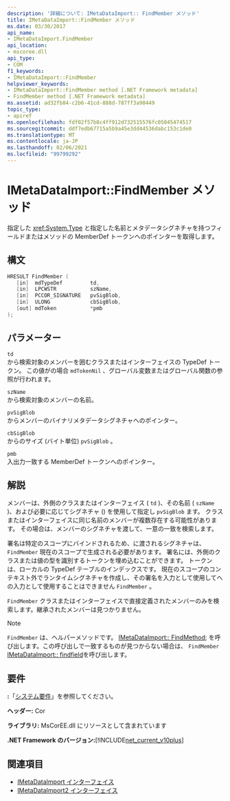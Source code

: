 ```yaml
---
description: '詳細について: IMetaDataImport:: FindMember メソッド'
title: IMetaDataImport::FindMember メソッド
ms.date: 03/30/2017
api_name:
- IMetaDataImport.FindMember
api_location:
- mscoree.dll
api_type:
- COM
f1_keywords:
- IMetaDataImport::FindMember
helpviewer_keywords:
- IMetaDataImport::FindMember method [.NET Framework metadata]
- FindMember method [.NET Framework metadata]
ms.assetid: ad32fb84-c2b6-41cd-888d-787ff3a90449
topic_type:
- apiref
ms.openlocfilehash: fdf02f57b8c4ff912d732515576fc05045474517
ms.sourcegitcommit: ddf7edb67715a5b9a45e3dd44536dabc153c1de0
ms.translationtype: MT
ms.contentlocale: ja-JP
ms.lasthandoff: 02/06/2021
ms.locfileid: "99799292"
---
```

# <a name="imetadataimportfindmember-method"></a>IMetaDataImport::FindMember メソッド

指定した <xref:System.Type> と指定した名前とメタデータシグネチャを持つフィールドまたはメソッドの MemberDef トークンへのポインターを取得します。  
  
## <a name="syntax"></a>構文  
  
```cpp  
HRESULT FindMember (  
   [in]  mdTypeDef         td,  
   [in]  LPCWSTR           szName,
   [in]  PCCOR_SIGNATURE   pvSigBlob,
   [in]  ULONG             cbSigBlob,
   [out] mdToken           *pmb  
);  
```  
  
## <a name="parameters"></a>パラメーター  

 `td`  
 から検索対象のメンバーを囲むクラスまたはインターフェイスの TypeDef トークン。 この値がの場合 `mdTokenNil` 、グローバル変数またはグローバル関数の参照が行われます。  
  
 `szName`  
 から検索対象のメンバーの名前。  
  
 `pvSigBlob`  
 からメンバーのバイナリメタデータシグネチャへのポインター。  
  
 `cbSigBlob`  
 からのサイズ (バイト単位) `pvSigBlob` 。  
  
 `pmb`  
 入出力一致する MemberDef トークンへのポインター。  
  
## <a name="remarks"></a>解説  

 メンバーは、外側のクラスまたはインターフェイス ( `td` )、その名前 ( `szName` )、および必要に応じてシグネチャ () を使用して指定し `pvSigBlob` ます。 クラスまたはインターフェイスに同じ名前のメンバーが複数存在する可能性があります。 その場合は、メンバーのシグネチャを渡して、一意の一致を検索します。  
  
 署名は特定のスコープにバインドされるため、に渡されるシグネチャは、 `FindMember` 現在のスコープで生成される必要があります。 署名には、外側のクラスまたは値の型を識別するトークンを埋め込むことができます。 トークンは、ローカルの TypeDef テーブルのインデックスです。 現在のスコープのコンテキスト外でランタイムシグネチャを作成し、その署名を入力として使用してへの入力として使用することはできません `FindMember` 。  
  
 `FindMember` クラスまたはインターフェイスで直接定義されたメンバーのみを検索します。継承されたメンバーは見つかりません。  
  
> [!NOTE]
> `FindMember` は、ヘルパーメソッドです。 [IMetaDataImport:: FindMethod](imetadataimport-findmethod-method.md); を呼び出します。この呼び出しで一致するものが見つからない場合は、 `FindMember` [IMetaDataImport:: findfield](imetadataimport-findfield-method.md)を呼び出します。  
  
## <a name="requirements"></a>要件  

 **:**「[システム要件](../../get-started/system-requirements.md)」を参照してください。  
  
 **ヘッダー:** Cor  
  
 **ライブラリ:** MsCorEE.dll にリソースとして含まれています  
  
 **.NET Framework のバージョン:**[!INCLUDE[net_current_v10plus](../../../../includes/net-current-v10plus-md.md)]  
  
## <a name="see-also"></a>関連項目

- [IMetaDataImport インターフェイス](imetadataimport-interface.md)
- [IMetaDataImport2 インターフェイス](imetadataimport2-interface.md)
